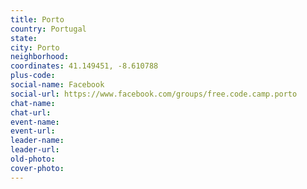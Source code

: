 ```yaml
---
title: Porto
country: Portugal
state: 
city: Porto
neighborhood: 
coordinates: 41.149451, -8.610788
plus-code:
social-name: Facebook
social-url: https://www.facebook.com/groups/free.code.camp.porto
chat-name:
chat-url:
event-name:
event-url:
leader-name:
leader-url:
old-photo: 
cover-photo:
---
```

